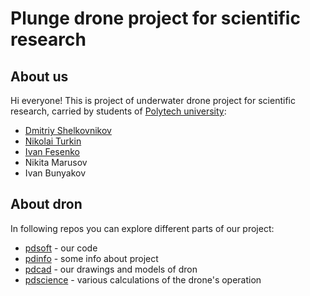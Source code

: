 # Plunge drone project for scientific research
## About us
Hi everyone! This is project of underwater drone project for scientific research, carried by students of [Polytech university](https://english.spbstu.ru/):
* [Dmitriy Shelkovnikov](https://github.com/dimkashelk)
* [Nikolai Turkin](https://github.com/urlagushka)
* [Ivan Fesenko](https://github.com/Fesen-chel)
* Nikita Marusov
* Ivan Bunyakov

## About dron
In following repos you can explore different parts of our project:
* [pdsoft](https://github.com/PolyPlunge/pdsoft) - our code
* [pdinfo](https://github.com/PolyPlunge/pdinfo) - some info about project
* [pdcad](https://github.com/PolyPlunge/pdcad) - our drawings and models of dron
* [pdscience](https://github.com/PolyPlunge/pdscience) - various calculations of the drone's operation
